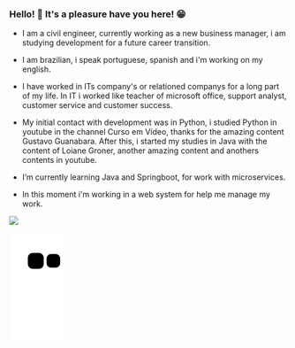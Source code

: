 ### Hello! 👋 It's a pleasure have you here! 😁 

- I am a civil engineer, currently working as a new business manager, i am studying development for a future career transition.

- I am brazilian, i speak portuguese, spanish and i'm working on my english.

- I have worked in ITs company's or relationed companys for a long part of my life. In IT i worked like teacher of microsoft office, support analyst, customer service and customer success. 

- My initial contact with development was in Python, i studied Python in youtube in the channel Curso em Vídeo, thanks for the amazing content Gustavo Guanabara. After this, i started my studies in Java with the content of Loiane Groner, another amazing content and anothers contents in youtube. 

- I’m currently learning Java and Springboot, for work with microservices.

- In this moment i'm working in a web system for help me manage my work.

<div> 
  <a href="https://www.linkedin.com/in/jhonataluiz/" target="_blank"><img src="https://img.shields.io/badge/-LinkedIn-%230077B5?style=for-the-badge&logo=linkedin&logoColor=white" target="_blank"></a> 
 
  ![Snake animation](https://github.com/luizjhonata/luizjhonata/blob/output/github-contribution-grid-snake.svg)
 
</div>
